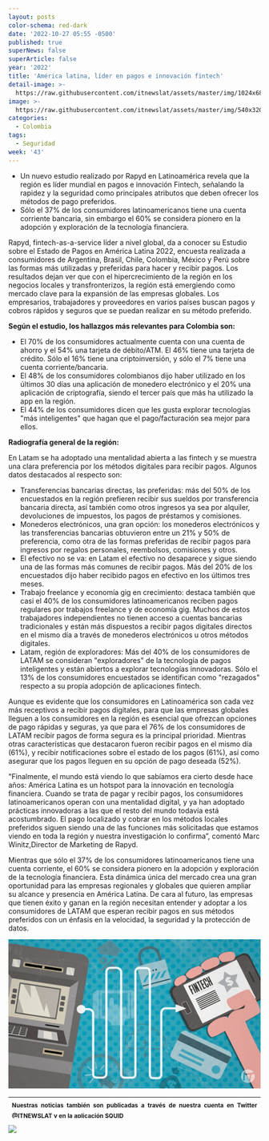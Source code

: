 ```yaml
---
layout: posts
color-schema: red-dark
date: '2022-10-27 05:55 -0500'
published: true
superNews: false
superArticle: false
year: '2022'
title: 'América latina, líder en pagos e innovación fintech'
detail-image: >-
  https://raw.githubusercontent.com/itnewslat/assets/master/img/1024x680/innovacion-fintech-g.jpg
image: >-
  https://raw.githubusercontent.com/itnewslat/assets/master/img/540x320/innovacion-fintech-p.jpg
categories:
  - Colombia
tags:
  - Seguridad
week: '43'
---
```

- Un nuevo estudio realizado por Rapyd en Latinoamérica revela que la región es líder mundial en pagos e innovación Fintech, señalando la rapidez y la seguridad como principales atributos que deben ofrecer los métodos de pago preferidos.
- Sólo el 37% de los consumidores latinoamericanos tiene una cuenta corriente bancaria, sin embargo el 60% se considera pionero en la adopción y exploración de la tecnología financiera.

Rapyd, fintech-as-a-service líder a nivel global, da a conocer su Estudio sobre el Estado de Pagos en América Latina 2022, encuesta realizada a  consumidores de Argentina, Brasil, Chile, Colombia, México y Perú sobre las formas más utilizadas y preferidas para hacer y recibir pagos.  Los resultados dejan ver que con el hipercrecimiento de la región en los negocios locales y transfronterizos, la región está emergiendo como mercado clave para la expansión de las empresas globales. Los empresarios, trabajadores y proveedores en varios países buscan pagos y cobros rápidos y seguros que se puedan realizar en su método preferido.
 
**Según el estudio, los hallazgos más relevantes para Colombia son:**
 
- El 70% de los consumidores actualmente cuenta con una cuenta de ahorro y el 54% una tarjeta de débito/ATM. El 46% tiene una tarjeta de crédito. Sólo el 16% tiene una criptoinversión, y sólo el 7% tiene una cuenta corriente/bancaria.
- El 48% de los consumidores colombianos dijo haber utilizado en los últimos 30 días una aplicación de monedero electrónico y el 20% una aplicación de criptografía, siendo el tercer país que más ha utilizado la app en la región.
- El 44% de los consumidores dicen que les gusta explorar tecnologías "más inteligentes" que hagan que el pago/facturación sea mejor para ellos.
 
**Radiografía general de la región:**

En Latam se ha adoptado una mentalidad abierta a las fintech y se muestra una clara preferencia por los métodos digitales para recibir pagos. Algunos datos destacados al respecto son:
 
- Transferencias bancarias directas, las preferidas: más del 50% de los encuestados en la región prefieren recibir sus sueldos por transferencia bancaria directa, así también como otros ingresos ya sea por alquiler,  devoluciones de impuestos, los pagos de préstamos y comisiones.
- Monederos electrónicos, una gran opción: los monederos electrónicos y las transferencias bancarias obtuvieron entre un 21% y 50% de preferencia, como otra de las formas preferidas de recibir pagos para ingresos por regalos personales, reembolsos, comisiones y otros.
- El efectivo no se va: en Latam el efectivo no desaparece y sigue siendo una de las formas más comunes de recibir pagos. Más del 20% de los encuestados dijo haber recibido pagos en efectivo en los últimos tres meses.
- Trabajo freelance y economía gig en crecimiento: destaca también que casi el 40% de los consumidores latinoamericanos reciben pagos regulares por trabajos freelance y de economía gig. Muchos de estos trabajadores independientes no tienen acceso a cuentas bancarias tradicionales y están más dispuestos a recibir pagos digitales directos en el mismo día a través de monederos electrónicos u otros métodos digitales.
- Latam, región de exploradores: Más del 40% de los consumidores de LATAM se consideran "exploradores" de la tecnología de pagos inteligentes y están abiertos a explorar tecnologías innovadoras. Sólo el 13% de los consumidores encuestados se identifican como "rezagados" respecto a su propia adopción de aplicaciones fintech.

 
Aunque es evidente que los consumidores en Latinoamérica son cada vez más receptivos a recibir pagos digitales, para que las empresas globales lleguen a los consumidores en la región es esencial que ofrezcan opciones de pago rápidas y seguras, ya que para el 76% de los consumidores de LATAM recibir pagos de forma segura es la principal prioridad.  Mientras otras características que destacaron fueron recibir pagos en el mismo día (61%), y recibir notificaciones sobre el estado de los pagos (61%), así como asegurar que los pagos lleguen en su opción de pago deseada (52%).
 
"Finalmente, el mundo está viendo lo que sabíamos era cierto desde hace años: América Latina es un hotspot para la innovación en tecnología financiera. Cuando se trata de pagar y recibir pagos, los consumidores latinoamericanos operan con una mentalidad digital, y ya han adoptado prácticas innovadoras a las que el resto del mundo todavía está acostumbrado. El pago localizado y cobrar en los métodos locales preferidos siguen siendo una de las funciones más solicitadas que estamos viendo en toda la región y nuestra investigación lo confirma”, comentó Marc Winitz,Director de Marketing de Rapyd.
 
Mientras que sólo el 37% de los consumidores latinoamericanos tiene una cuenta corriente, el 60% se considera pionero en la adopción y exploración de la tecnología financiera. Esta dinámica única del mercado crea una gran oportunidad para las empresas regionales y globales que quieren ampliar su alcance y presencia en América Latina. De cara al futuro, las empresas que tienen éxito y ganan en la región necesitan entender y adoptar a los consumidores de LATAM que esperan recibir pagos en sus métodos preferidos con un énfasis en la velocidad, la seguridad y la protección de datos.

![](https://raw.githubusercontent.com/itnewslat/assets/master/img/540x320/innovacion-fintech-p.jpg)

<table style="height: 42px;" width="569">
<tbody>
<tr>
<td style="text-align: justify;"><sub><strong>Nuestras noticias también son publicadas a través de nuestra cuenta en Twitter <a href="https://twitter.com/itnewslat?lang=es">@ITNEWSLAT</a> y en la aplicación <a href="https://squidapp.co/en/">SQUID</a></strong></sub></td>
</tr>
</tbody>
</table>

<img src="https://tracker.metricool.com/c3po.jpg?hash=56f88a41e39ab42c063cc51676587a04"/>